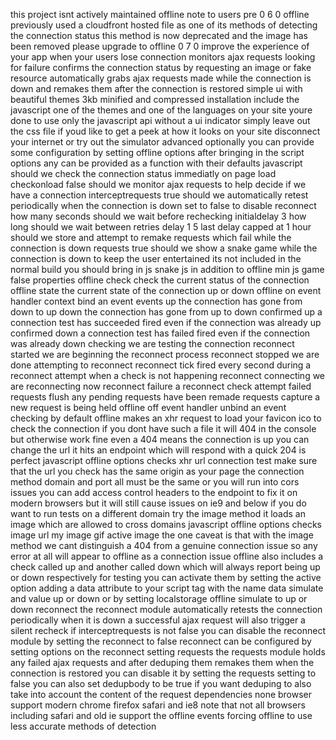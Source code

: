 this project isnt actively maintained offline note to users pre 0 6 0 offline previously used a cloudfront hosted file as one of its methods of detecting the connection status this method is now deprecated and the image has been removed please upgrade to offline 0 7 0 improve the experience of your app when your users lose connection monitors ajax requests looking for failure confirms the connection status by requesting an image or fake resource automatically grabs ajax requests made while the connection is down and remakes them after the connection is restored simple ui with beautiful themes 3kb minified and compressed installation include the javascript one of the themes and one of the languages on your site youre done to use only the javascript api without a ui indicator simply leave out the css file if youd like to get a peek at how it looks on your site disconnect your internet or try out the simulator advanced optionally you can provide some configuration by setting offline options after bringing in the script options any can be provided as a function with their defaults javascript should we check the connection status immediatly on page load checkonload false should we monitor ajax requests to help decide if we have a connection interceptrequests true should we automatically retest periodically when the connection is down set to false to disable reconnect how many seconds should we wait before rechecking initialdelay 3 how long should we wait between retries delay 1 5 last delay capped at 1 hour should we store and attempt to remake requests which fail while the connection is down requests true should we show a snake game while the connection is down to keep the user entertained its not included in the normal build you should bring in js snake js in addition to offline min js game false properties offline check check the current status of the connection offline state the current state of the connection up or down offline on event handler context bind an event events up the connection has gone from down to up down the connection has gone from up to down confirmed up a connection test has succeeded fired even if the connection was already up confirmed down a connection test has failed fired even if the connection was already down checking we are testing the connection reconnect started we are beginning the reconnect process reconnect stopped we are done attempting to reconnect reconnect tick fired every second during a reconnect attempt when a check is not happening reconnect connecting we are reconnecting now reconnect failure a reconnect check attempt failed requests flush any pending requests have been remade requests capture a new request is being held offline off event handler unbind an event checking by default offline makes an xhr request to load your favicon ico to check the connection if you dont have such a file it will 404 in the console but otherwise work fine even a 404 means the connection is up you can change the url it hits an endpoint which will respond with a quick 204 is perfect javascript offline options checks xhr url connection test make sure that the url you check has the same origin as your page the connection method domain and port all must be the same or you will run into cors issues you can add access control headers to the endpoint to fix it on modern browsers but it will still cause issues on ie9 and below if you do want to run tests on a different domain try the image method it loads an image which are allowed to cross domains javascript offline options checks image url my image gif active image the one caveat is that with the image method we cant distinguish a 404 from a genuine connection issue so any error at all will appear to offline as a connection issue offline also includes a check called up and another called down which will always report being up or down respectively for testing you can activate them by setting the active option adding a data attribute to your script tag with the name data simulate and value up or down or by setting localstorage offline simulate to up or down reconnect the reconnect module automatically retests the connection periodically when it is down a successful ajax request will also trigger a silent recheck if interceptrequests is not false you can disable the reconnect module by setting the reconnect to false reconnect can be configured by setting options on the reconnect setting requests the requests module holds any failed ajax requests and after deduping them remakes them when the connection is restored you can disable it by setting the requests setting to false you can also set dedupbody to be true if you want deduping to also take into account the content of the request dependencies none browser support modern chrome firefox safari and ie8 note that not all browsers including safari and old ie support the offline events forcing offline to use less accurate methods of detection